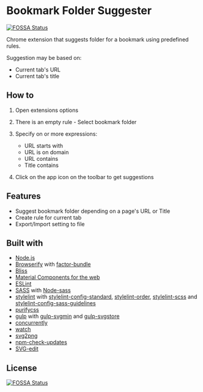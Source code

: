 # Bookmark Folder Suggester
[![FOSSA Status](https://app.fossa.io/api/projects/git%2Bgithub.com%2Fnikolay-borzov%2Fbookmark-folder-suggester.svg?type=shield)](https://app.fossa.io/projects/git%2Bgithub.com%2Fnikolay-borzov%2Fbookmark-folder-suggester?ref=badge_shield)

Chrome extension that suggests folder for a bookmark using predefined rules.

Suggestion may be based on:
* Current tab's URL
* Current tab's title

## How to

1. Open extensions options

2. There is an empty rule - Select bookmark folder

3. Specify on or more expressions:
    * URL starts with
    * URL is on domain
    * URL contains
    * Title contains

4. Click on the app icon on the toolbar to get suggestions

## Features

* Suggest bookmark folder depending on a page's URL or Title
* Create rule for current tab
* Export/Import setting to file

## Built with

* [Node.js](https://nodejs.org/en/)
* [Browserify](http://browserify.org/) with [factor-bundle](https://github.com/substack/factor-bundle)
* [Bliss](http://blissfuljs.com/)
* [Material Components for the web](https://github.com/material-components/material-components-web)
* [ESLint](http://eslint.org/)
* [SASS](http://sass-lang.com/) with [Node-sass](https://github.com/sass/node-sass)
* [stylelint](https://stylelint.io/) with [stylelint-config-standard](https://github.com/stylelint/stylelint-config-standard), [stylelint-order](https://github.com/hudochenkov/stylelint-order), [stylelint-scss](https://github.com/kristerkari/stylelint-scss) and [stylelint-config-sass-guidelines](https://github.com/bjankord/stylelint-config-sass-guidelines)
* [purifycss](https://github.com/purifycss/purifycss)
* [gulp](http://gulpjs.com/) with [gulp-svgmin](https://github.com/ben-eb/gulp-svgmin) and [gulp-svgstore](https://github.com/w0rm/gulp-svgstore)
* [concurrently](https://github.com/kimmobrunfeldt/concurrently)
* [watch](https://github.com/mikeal/watch)
* [svg2png](https://github.com/domenic/svg2png)
* [npm-check-updates](https://github.com/tjunnone/npm-check-updates)
* [SVG-edit](https://github.com/SVG-Edit/svgedit)


## License
[![FOSSA Status](https://app.fossa.io/api/projects/git%2Bgithub.com%2Fnikolay-borzov%2Fbookmark-folder-suggester.svg?type=large)](https://app.fossa.io/projects/git%2Bgithub.com%2Fnikolay-borzov%2Fbookmark-folder-suggester?ref=badge_large)